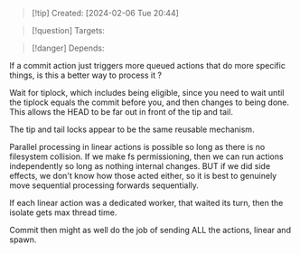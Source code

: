 
>[!tip] Created: [2024-02-06 Tue 20:44]

>[!question] Targets: 

>[!danger] Depends: 

If a commit action just triggers more queued actions that do more specific things, is this a better way to process it ?

Wait for tiplock, which includes being eligible, since you need to wait until the tiplock equals the commit before you, and then changes to being done.  This allows the HEAD to be far out in front of the tip and tail.

The tip and tail locks appear to be the same reusable mechanism.

Parallel processing in linear actions is possible so long as there is no filesystem collision.
If we make fs permissioning, then we can run actions independently so long as nothing internal changes.
BUT if we did side effects, we don't know how those acted either, so it is best to genuinely move sequential processing forwards sequentially.

If each linear action was a dedicated worker, that waited its turn, then the isolate gets max thread time.

Commit then might as well do the job of sending ALL the actions, linear and spawn.
